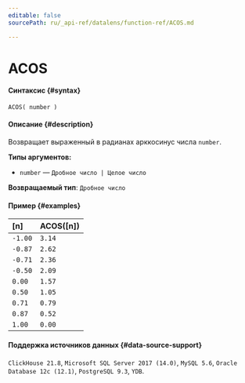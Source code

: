 ```yaml
---
editable: false
sourcePath: ru/_api-ref/datalens/function-ref/ACOS.md

---
```


# ACOS



#### Синтаксис {#syntax}


```
ACOS( number )
```

#### Описание {#description}
Возвращает выраженный в радианах арккосинус числа `number`.

**Типы аргументов:**
- `number` — `Дробное число | Целое число`


**Возвращаемый тип**: `Дробное число`

#### Пример {#examples}



| **[n]**   | **ACOS([n])**   |
|:----------|:----------------|
| `-1.00`   | `3.14`          |
| `-0.87`   | `2.62`          |
| `-0.71`   | `2.36`          |
| `-0.50`   | `2.09`          |
| `0.00`    | `1.57`          |
| `0.50`    | `1.05`          |
| `0.71`    | `0.79`          |
| `0.87`    | `0.52`          |
| `1.00`    | `0.00`          |




#### Поддержка источников данных {#data-source-support}

`ClickHouse 21.8`, `Microsoft SQL Server 2017 (14.0)`, `MySQL 5.6`, `Oracle Database 12c (12.1)`, `PostgreSQL 9.3`, `YDB`.
